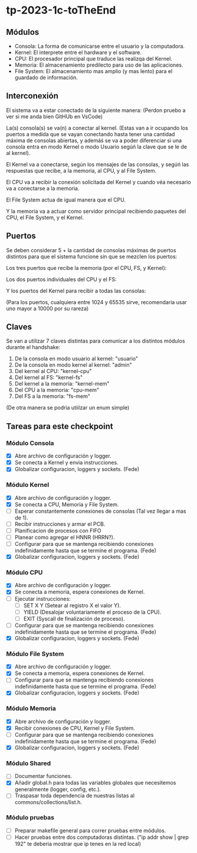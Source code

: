 # tp-2023-1c-toTheEnd

## Módulos

- Consola: La forma de comunicarse entre el usuario y la computadora.
- Kernel: El interprete entre el hardware y el software.
- CPU: El procesador principal que traduce las realizqa del Kernel.
- Memoria: El almacenamiento predilecto para uso de las aplicaciones.
- File System: El almacenamiento mas amplio (y mas lento) para el guardado de información.

## Interconexión

El sistema va a estar conectado de la siguiente manera: (Perdon pruebo a ver si me anda bien GitHUb en VsCode)

La(s) consola(s) se va(n) a conectar al kernel. (Estas van a ir ocupando los puertos a medida que se vayan conectando hasta tener una cantidad máxima de consolas abiertas, y ademáś se va a poder diferenciar si una consola entra en modo Kernel o modo Usuario segúń la clave que se le de al kernel).

El Kernel va a conectarse, según los mensajes de las consolas, y segúń las respuestas que recibe, a la memoria, al CPU, y al File System.

El CPU va a recibir la conexión solicitada del Kernel y cuando véa necesario va a conectarse a la memoria.

El File System actua de igual manera que el CPU.

Y la memoria va a actuar como servidor principal recibiendo paquetes del CPU, el File System, y el Kernel.

## Puertos

Se deben considerar 5 + la cantidad de consolas máximas de puertos distintos para que el sistema funcione sin que se mezclen los puertos:

Los tres puertos que recibe la memoria (por el CPU, FS, y Kernel): 

Los dos puertos individuales del CPU y el FS: 

Y los puertos del Kernel para recibir a todas las consolas: 

(Para los puertos, cualquiera entre 1024 y 65535 sirve, recomendaria usar uno mayor a 10000 por su rareza)

## Claves

Se van a utilizar 7 claves distintas para comunicar a los distintos módulos durante el handshake:

1. De la consola en modo usuario al kernel: "usuario"
2. De la consola en modo kernel al kernel: "admin"
3. Del kernel al CPU: "kernel-cpu"
4. Del kernel al FS: "kernel-fs"
5. Del kernel a la memoria: "kernel-mem"
6. Del CPU a la memoria: "cpu-mem"
7. Del FS a la memoria: "fs-mem"

(De otra manera se podria utiilzar un enum simple)

## Tareas para este checkpoint

### Módulo Consola

- [X] Abre archivo de configuración y logger.
- [X] Se conecta a Kernel y envia instrucciones.
- [X] Globalizar configuracion, loggers y sockets. (Fede)

### Módulo Kernel

- [X] Abre archivo de configuración y logger.
- [X] Se conecta a CPU, Memoria y File System.
- [ ] Esperar constantemente conexiones de consolas (Tal vez llegar a mas de 1).
- [ ] Recibir instrucciones y armar el PCB.
- [ ] Planificacion de procesos con FIFO
- [ ] Planear como agregar el HNNR (HRRN?).
- [ ] Configurar para que se mantenga recibiendo conexiones indefinidamente hasta que se termine el programa. (Fede)
- [X] Globalizar configuracion, loggers y sockets. (Fede)

### Módulo CPU

- [X] Abre archivo de configuración y logger.
- [X] Se conecta a memoria, espera conexiones de Kernel.
- [ ] Ejecutar instrucciones:
    - [ ] SET X Y (Setear al registro X el valor Y).
    - [ ] YIELD (Desalojar voluntariamente el proceso de la CPU).
    - [ ] EXIT (Syscall de finalización de proceso).
- [ ] Configurar para que se mantenga recibiendo conexiones indefinidamente hasta que se termine el programa. (Fede)
- [X] Globalizar configuracion, loggers y sockets. (Fede)

### Módulo File System

- [X] Abre archivo de configuración y logger.
- [X] Se conecta a memoria, espera conexiones de Kernel.
- [ ] Configurar para que se mantenga recibiendo conexiones indefinidamente hasta que se termine el programa. (Fede)
- [X] Globalizar configuracion, loggers y sockets. (Fede)

### Módulo Memoria

- [X] Abre archivo de configuración y logger.
- [X] Recibir conexiones de CPU, Kernel y File System.
- [ ] Configurar para que se mantenga recibiendo conexiones indefinidamente hasta que se termine el programa. (Fede)
- [X] Globalizar configuracion, loggers y sockets. (Fede)

### Módulo Shared

- [ ] Documentar funciones.
- [X] Añadir global.h para todas las variables globales que necesitemos generalmente (logger, config, etc.).
- [ ] Traspasar toda dependencia de nuestras listas al commons/collections/list.h.

### Módulo pruebas

- [ ] Preparar makefile general para correr pruebas entre módulos.
- [ ] Hacer pruebas entre dos computadoras distintas. ("ip addr show | grep 192" te deberia mostrar que ip tenes en la red local)